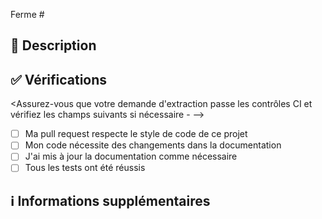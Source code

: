 <!-- 
Merci d'avoir créé cette pull request 🤗

Veuillez vous assurer que la pull request est limitée à un seul type (docs, fonctionnalité, etc.) et qu'elle est aussi petite que possible. Vous pouvez ouvrir plusieurs prs au lieu d'en ouvrir une énorme.
-->

<!-- Si cette demande ferme un problème, veuillez mentionner le numéro du problème ci-dessous -->
Ferme # <!-- Issue # here -->

## 📑 Description
<!-- Ajoutez une brève description de la demande de traction -->

<!--Vous pouvez également choisir d'ajouter une liste de modifications et d'indiquer si elles ont été effectuées ou non en utilisant la syntaxe markdown de la liste des tâches à effectuer.
- [ ] Non terminé
- [x] Terminé
-->

## ✅ Vérifications
<Assurez-vous que votre demande d'extraction passe les contrôles CI et vérifiez les champs suivants si nécessaire - -->
- [ ] Ma pull request respecte le style de code de ce projet
- [ ] Mon code nécessite des changements dans la documentation
- [ ] J'ai mis à jour la documentation comme nécessaire
- [ ] Tous les tests ont été réussis

## ℹ Informations supplémentaires
<!-- Toute information supplémentaire comme les changements de rupture, les dépendances ajoutées, les captures d'écran, les comparaisons entre le nouveau et l'ancien comportement, etc. -->
